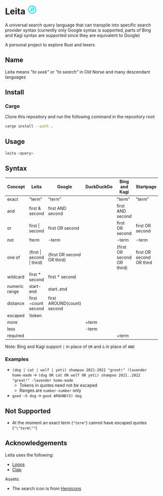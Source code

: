 # Leita <img height=32px width=32px src=https://raw.githubusercontent.com/yoav-lavi/leita/main/leita.svg alt="leita">
</svg>

A universal search query language that can transpile into specific search provider syntax (currently only Google syntax is supported, parts of Bing and Kagi syntax are supported since they are equivalent to Google)

A personal project to explore Rust and lexers

## Name

Leita means _"to seek"_ or _"to search"_ in Old Norse and many descendant languages

## Install

### Cargo

Clone this repository and run the following command in the repository root:

```sh
cargo install --path .
```

## Usage

```sh
leita <query>
```

## Syntax

| **Concept**   | **Leita**                            | **Google**                      |  **DuckDuckGo**  | **Bing** and **Kagi**      | **Startpage**           |
| ------------- | ------------------------------------ | ------------------------------- | ---------------- | -------------------------- | ----------------------- |
| exact         | "term"                               | "term"                          |                  | "term"                     | "term"                  |
| and           | first & second                       | first AND second                |                  | first AND second           |                         |   
| or            | first \| second                      | first OR second                 |                  | first OR second            | first OR second         |    
| not           | !term                                | \-term                          |                  | \-term                     | \-term                  |
| one of        | (first \| second \| third)           | (first OR second OR third)      |                  | (first OR second OR third) | first OR second OR third|
| wildcard      | first * second                       | first * second                  |                  |                            |                         |
| numeric range | start-end                            | start..end                      |                  |                            |                         |
| distance      | first ~count second                  | first AROUND(count) second      |                  |                            |                         |
| escaped       | \token                               |                                 |                  |                            |                         |
| more          |                                      |                                 | +term            |                            |                         |
| less          |                                      |                                 | -term            |                            |                         |
| required      |                                      |                                 |                  | +term                      |                         |

Note: Bing and Kagi support `|` in place of `OR` and `&` in place of `AND`

### Examples

- `(dog | cat | wolf | yeti) shampoo 2021-2022 "great!" !lavender home-made` → `(dog OR cat OR wolf OR yeti) shampoo 2021..2022 "great!" -lavender home-made`
  - Tokens in quotes need not be escaped
  - Ranges are `number-number` only
- `good ~5 dog` → `good AROUND(5) dog`

## Not Supported

- At the moment an exact term (`"term"`) cannot have escaped quotes (`"\"term\""`)

## Acknowledgements

Leita uses the following:

- [Logos](https://github.com/maciejhirsz/logos)
- [Clap](https://github.com/clap-rs/clap)

Assets:

- The search icon is from [Heroicons](https://heroicons.com)
